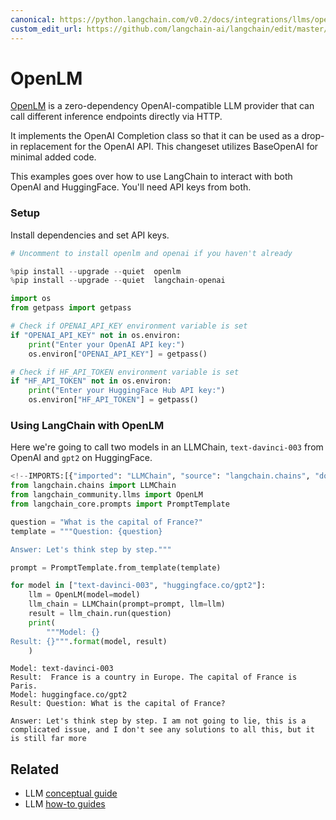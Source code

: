```yaml
---
canonical: https://python.langchain.com/v0.2/docs/integrations/llms/openlm/
custom_edit_url: https://github.com/langchain-ai/langchain/edit/master/docs/docs/integrations/llms/openlm.ipynb
---
```


# OpenLM
[OpenLM](https://github.com/r2d4/openlm) is a zero-dependency OpenAI-compatible LLM provider that can call different inference endpoints directly via HTTP. 

It implements the OpenAI Completion class so that it can be used as a drop-in replacement for the OpenAI API. This changeset utilizes BaseOpenAI for minimal added code.

This examples goes over how to use LangChain to interact with both OpenAI and HuggingFace. You'll need API keys from both.

### Setup
Install dependencies and set API keys.

```python
# Uncomment to install openlm and openai if you haven't already

%pip install --upgrade --quiet  openlm
%pip install --upgrade --quiet  langchain-openai
```

```python
import os
from getpass import getpass

# Check if OPENAI_API_KEY environment variable is set
if "OPENAI_API_KEY" not in os.environ:
    print("Enter your OpenAI API key:")
    os.environ["OPENAI_API_KEY"] = getpass()

# Check if HF_API_TOKEN environment variable is set
if "HF_API_TOKEN" not in os.environ:
    print("Enter your HuggingFace Hub API key:")
    os.environ["HF_API_TOKEN"] = getpass()
```

### Using LangChain with OpenLM

Here we're going to call two models in an LLMChain, `text-davinci-003` from OpenAI and `gpt2` on HuggingFace.

```python
<!--IMPORTS:[{"imported": "LLMChain", "source": "langchain.chains", "docs": "https://api.python.langchain.com/en/latest/chains/langchain.chains.llm.LLMChain.html", "title": "OpenLM"}, {"imported": "OpenLM", "source": "langchain_community.llms", "docs": "https://api.python.langchain.com/en/latest/llms/langchain_community.llms.openlm.OpenLM.html", "title": "OpenLM"}, {"imported": "PromptTemplate", "source": "langchain_core.prompts", "docs": "https://api.python.langchain.com/en/latest/prompts/langchain_core.prompts.prompt.PromptTemplate.html", "title": "OpenLM"}]-->
from langchain.chains import LLMChain
from langchain_community.llms import OpenLM
from langchain_core.prompts import PromptTemplate
```

```python
question = "What is the capital of France?"
template = """Question: {question}

Answer: Let's think step by step."""

prompt = PromptTemplate.from_template(template)

for model in ["text-davinci-003", "huggingface.co/gpt2"]:
    llm = OpenLM(model=model)
    llm_chain = LLMChain(prompt=prompt, llm=llm)
    result = llm_chain.run(question)
    print(
        """Model: {}
Result: {}""".format(model, result)
    )
```
```output
Model: text-davinci-003
Result:  France is a country in Europe. The capital of France is Paris.
Model: huggingface.co/gpt2
Result: Question: What is the capital of France?

Answer: Let's think step by step. I am not going to lie, this is a complicated issue, and I don't see any solutions to all this, but it is still far more
```

## Related

- LLM [conceptual guide](/docs/concepts/#llms)
- LLM [how-to guides](/docs/how_to/#llms)